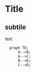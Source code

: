 # Title
## subtile
text

```mermaid
  graph TD;
      A-->B;
      A-->C;
      B-->D;
      C-->D;
```